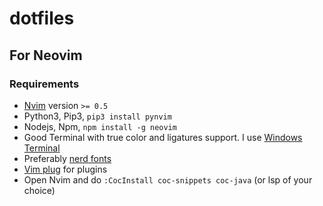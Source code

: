 # dotfiles

## For Neovim
### Requirements
* [Nvim](https://github.com/neovim/neovim) version `>= 0.5`
* Python3, Pip3, `pip3 install pynvim`
* Nodejs, Npm, `npm install -g neovim`
* Good Terminal with true color and ligatures support. I use [Windows Terminal](https://github.com/microsoft/terminal)
* Preferably [nerd fonts](https://github.com/ryanoasis/nerd-fonts)
* [Vim plug](https://github.com/junegunn/vim-plug) for plugins
* Open Nvim and do `:CocInstall coc-snippets coc-java` (or lsp of your choice)
